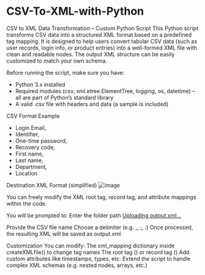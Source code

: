 # CSV-To-XML-with-Python

CSV to XML Data Transformation – Custom Python Script
This Python script transforms CSV data into a structured XML format based on a predefined tag mapping. It is designed to help users convert tabular CSV data (such as user records, login info, or product entries) into a well-formed XML file with clean and readable nodes. The output XML structure can be easily customized to match your own schema.

Before running the script, make sure you have:
- Python 3.x installed
- Required modules (csv, xml.etree.ElementTree, logging, os, datetime) – all are part of Python’s standard library
- A valid .csv file with headers and data (a sample is included)

 CSV Format Example
 - Login Email, 
 - Identifier, 
 - One-time password, 
 - Recovery code, 
 - First name, 
 - Last name, 
 - Department,
 - Location
   
Destination XML Format (simplified)
![image](https://github.com/user-attachments/assets/bfdb9fd2-c765-40d5-9334-9392c97d9dc2)


You can freely modify the XML root tag, record tag, and attribute mappings within the code.

You will be prompted to:
Enter the folder path [Uploading output.xml…]()

Provide the CSV file name 
Choose a delimiter (e.g. ,, ;, :)
Once processed, the resulting XML will be saved as output.xml

Customization
You can modify:
The xml_mapping dictionary inside createXMLfile() to change tag names
The root tag (<users>) or record tag (<user>)
Add custom attributes like timestamps, types, etc.
Extend the script to handle complex XML schemas (e.g. nested nodes, arrays, etc.)







